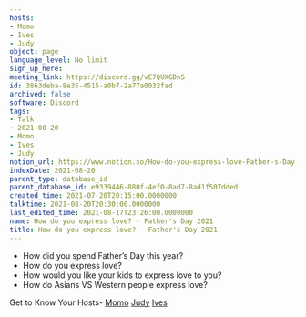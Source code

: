```yaml
---
hosts:
- Momo
- Ives
- Judy
object: page
language_level: No limit
sign_up_here: 
meeting_link: https://discord.gg/vE7QUXGDnS
id: 3863deba-8e35-4515-a0b7-2a77a0032fad
archived: false
software: Discord
tags:
- Talk
- 2021-08-20
- Momo
- Ives
- Judy
notion_url: https://www.notion.so/How-do-you-express-love-Father-s-Day-2021-3863deba8e354515a0b72a77a0032fad
indexDate: 2021-08-20
parent_type: database_id
parent_database_id: e9339446-880f-4ef0-8ad7-8ad1f507dded
created_time: 2021-07-20T20:15:00.0000000
talktime: 2021-08-20T20:30:00.0000000
last_edited_time: 2021-08-17T23:26:00.0000000
name: How do you express love? - Father's Day 2021
title: How do you express love? - Father's Day 2021
---
```


   - How did you spend Father’s Day this year?
   - How do you express love?
   - How would you like your kids to express love to you?
   - How do Asians VS Western people express love? 

Get to Know Your Hosts-
[Momo](/23f0f26c7f1547c0b08477c0c6f1f461)
[Judy](/d7df8bdfae994fc1a37a32b73806247f)
[Ives](/80871d292cbd411da0b1ab74bb5bccfd)




